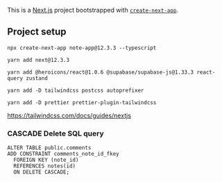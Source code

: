 This is a [Next.js](https://nextjs.org/) project bootstrapped with [`create-next-app`](https://github.com/vercel/next.js/tree/canary/packages/create-next-app).

## Project setup
~~~
npx create-next-app note-app@12.3.3 --typescript
~~~
~~~
yarn add next@12.3.3
~~~
~~~
yarn add @heroicons/react@1.0.6 @supabase/supabase-js@1.33.3 react-query zustand
~~~
~~~
yarn add -D tailwindcss postcss autoprefixer
~~~
~~~
yarn add -D prettier prettier-plugin-tailwindcss
~~~
https://tailwindcss.com/docs/guides/nextjs

### CASCADE Delete SQL query
~~~
ALTER TABLE public.comments
ADD CONSTRAINT comments_note_id_fkey
  FOREIGN KEY (note_id)
  REFERENCES notes(id)
  ON DELETE CASCADE;
~~~
